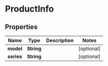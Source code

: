 # ProductInfo

## Properties
Name | Type | Description | Notes
------------ | ------------- | ------------- | -------------
**model** | **String** |  |  [optional]
**series** | **String** |  |  [optional]
